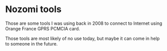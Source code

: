 # Nozomi tools

Those are some tools I was using back in 2008 to connect to Internet using Orange France GPRS PCMCIA card.

Those tools are most likely of no use today, but maybe it can come in help to someone in the future.

